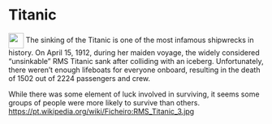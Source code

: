 # Titanic 
<img align="center" height="30" width="30" src="https://pt.wikipedia.org/wiki/Ficheiro:RMS_Titanic_3.jpg">
The sinking of the Titanic is one of the most infamous shipwrecks in history.
On April 15, 1912, during her maiden voyage, the widely considered “unsinkable” RMS Titanic sank after colliding with an iceberg. Unfortunately, there weren’t enough lifeboats for everyone onboard, resulting in the death of 1502 out of 2224 passengers and crew.

While there was some element of luck involved in surviving, it seems some groups of people were more likely to survive than others.
https://pt.wikipedia.org/wiki/Ficheiro:RMS_Titanic_3.jpg
